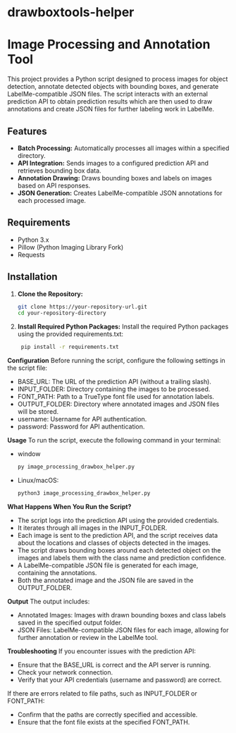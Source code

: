 # drawboxtools-helper
# Image Processing and Annotation Tool

This project provides a Python script designed to process images for object detection, annotate detected objects with bounding boxes, and generate LabelMe-compatible JSON files. The script interacts with an external prediction API to obtain prediction results which are then used to draw annotations and create JSON files for further labeling work in LabelMe.

## Features

- **Batch Processing:** Automatically processes all images within a specified directory.
- **API Integration:** Sends images to a configured prediction API and retrieves bounding box data.
- **Annotation Drawing:** Draws bounding boxes and labels on images based on API responses.
- **JSON Generation:** Creates LabelMe-compatible JSON annotations for each processed image.

## Requirements

- Python 3.x
- Pillow (Python Imaging Library Fork)
- Requests

## Installation

1. **Clone the Repository:**

   ```bash
   git clone https://your-repository-url.git
   cd your-repository-directory
2. **Install Required Python Packages:**
Install the required Python packages using the provided requirements.txt:
   ```bash
    pip install -r requirements.txt

**Configuration**
Before running the script, configure the following settings in the script file:

- BASE_URL: The URL of the prediction API (without a trailing slash).
- INPUT_FOLDER: Directory containing the images to be processed.
- FONT_PATH: Path to a TrueType font file used for annotation labels.
- OUTPUT_FOLDER: Directory where annotated images and JSON files will be stored.
- username: Username for API authentication.
- password: Password for API authentication.

**Usage**
To run the script, execute the following command in your terminal:
- window
  
  ```bash
  py image_processing_drawbox_helper.py

- Linux/macOS:

  ```bash
  python3 image_processing_drawbox_helper.py

**What Happens When You Run the Script?**

- The script logs into the prediction API using the provided credentials.
- It iterates through all images in the INPUT_FOLDER.
- Each image is sent to the prediction API, and the script receives data about the locations and classes of objects detected in the images.
- The script draws bounding boxes around each detected object on the images and labels them with the class name and prediction confidence.
- A LabelMe-compatible JSON file is generated for each image, containing the annotations.
- Both the annotated image and the JSON file are saved in the OUTPUT_FOLDER.

**Output**
The output includes:

- Annotated Images: Images with drawn bounding boxes and class labels saved in the specified output folder.
- JSON Files: LabelMe-compatible JSON files for each image, allowing for further annotation or review in the LabelMe tool.

**Troubleshooting**
If you encounter issues with the prediction API:

- Ensure that the BASE_URL is correct and the API server is running.
- Check your network connection.
- Verify that your API credentials (username and password) are correct.

If there are errors related to file paths, such as INPUT_FOLDER or FONT_PATH:

- Confirm that the paths are correctly specified and accessible.
- Ensure that the font file exists at the specified FONT_PATH.

